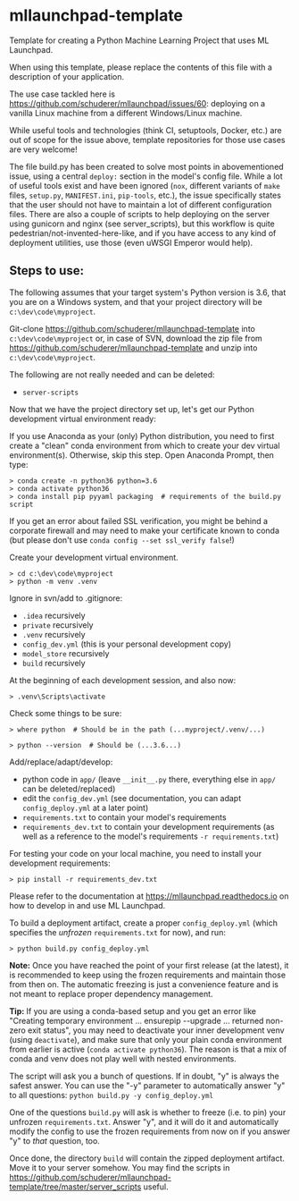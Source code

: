 # mllaunchpad-template
Template for creating a Python Machine Learning Project that uses ML Launchpad.

When using this template, please replace the contents of this file with a description of your application.

The use case tackled here is https://github.com/schuderer/mllaunchpad/issues/60: deploying on a vanilla Linux machine from a different Windows/Linux machine.

While useful tools and technologies (think CI, setuptools, Docker, etc.) are out of scope for the issue above, template repositories for those use cases are very welcome!

The file build.py has been created to solve most points in abovementioned issue, using a central `deploy:` section in the model's config file. While a lot of useful tools exist and have been ignored (`nox`, different variants of `make` files, `setup.py`, `MANIFEST.ini`, `pip-tools`, etc.), the issue specifically states that the user should not have to maintain a lot of different configuration files. There are also a couple of scripts to help deploying on the server using gunicorn and nginx (see server_scripts), but this workflow is quite pedestrian/not-invented-here-like, and if you have access to any kind of deployment utilities, use those (even uWSGI Emperor would help).

## Steps to use:

The following assumes that your target system's Python version is 3.6, that you are on a Windows system, and that your project directory will be `c:\dev\code\myproject`.

Git-clone https://github.com/schuderer/mllaunchpad-template into `c:\dev\code\myproject` or, in case of SVN, download the zip file from https://github.com/schuderer/mllaunchpad-template and unzip into `c:\dev\code\myproject`.

The following are not really needed and can be deleted:
 - `server-scripts `

Now that we have the project directory set up, let's get our Python development virtual environment ready:

If you use Anaconda as your (only) Python distribution, you need to first create a "clean" conda environment from which to create your dev virtual environment(s). Otherwise, skip this step. Open Anaconda Prompt, then type:

```console
> conda create -n python36 python=3.6
> conda activate python36
> conda install pip pyyaml packaging  # requirements of the build.py script
```

If you get an error about failed SSL verification, you might be behind a corporate firewall and may need to make your certificate known to conda (but please don't use `conda config --set ssl_verify false`!)

Create your development virtual environment.

```console
> cd c:\dev\code\myproject
> python -m venv .venv
```

Ignore in svn/add to .gitignore:
 - `.idea` recursively
 - `private` recursively
 - `.venv` recursively
 - `config_dev.yml` (this is your personal development copy)
 - `model_store` recursively
 - `build` recursively

At the beginning of each development session, and also now:

```console
> .venv\Scripts\activate
```

Check some things to be sure:

```console
> where python  # Should be in the path (...myproject/.venv/...)
```

```console
> python --version  # Should be (...3.6...)
```

Add/replace/adapt/develop:
 - python code in `app/` (leave `__init__.py` there, everything else in `app/` can be deleted/replaced)
 - edit the `config_dev.yml` (see documentation, you can adapt `config_deploy.yml` at a later point)
 - `requirements.txt` to contain your model's requirements
 - `requirements_dev.txt` to contain your development requirements (as well as a reference to the model's requirements `-r requirements.txt`)

For testing your code on your local machine, you need to install your development requirements:

```console
> pip install -r requirements_dev.txt
```

Please refer to the documentation at https://mllaunchpad.readthedocs.io on how to develop in and use ML Launchpad.

To build a deployment artifact, create a proper `config_deploy.yml` (which specifies the *unfrozen* `requirements.txt` for now), and run:

```console
> python build.py config_deploy.yml
```

**Note:** Once you have reached the point of your first release (at the latest), it is recommended to keep using the frozen requirements and maintain those from then on. The automatic freezing is just a convenience feature and is not meant to replace proper dependency management.

**Tip:** If you are using a conda-based setup and you get an error like "Creating temporary environment ... ensurepip --upgrade ... returned non-zero exit status", you may need to deactivate your inner development venv (using `deactivate`), and make sure that only your plain conda environment from earlier is active (`conda activate python36`). The reason is that a mix of conda and venv does not play well with nested environments.

The script will ask you a bunch of questions. If in doubt, "y" is always the safest answer. You can use the "-y" parameter to automatically answer "y" to all questions: `python build.py -y config_deploy.yml`

One of the questions `build.py` will ask is whether to freeze (i.e. to pin) your unfrozen `requirements.txt`. Answer "y", and it will do it and automatically modify the config to use the frozen requirements from now on if you answer "y" to *that* question, too.

Once done, the directory `build` will contain the zipped deployment artifact. Move it to your server somehow. You may find the scripts in https://github.com/schuderer/mllaunchpad-template/tree/master/server_scripts useful.

